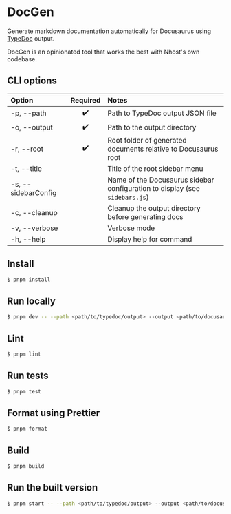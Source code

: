 # DocGen

Generate markdown documentation automatically for Docusaurus using [TypeDoc](https://typedoc.org/) output.

DocGen is an opinionated tool that works the best with Nhost's own codebase.

## CLI options

| Option              | Required | Notes                                                                       |
| :------------------ | :------: | :-------------------------------------------------------------------------- |
| -p, --path          |    ✔️    | Path to TypeDoc output JSON file                                            |
| -o, --output        |    ✔️    | Path to the output directory                                                |
| -r, --root          |    ✔️    | Root folder of generated documents relative to Docusaurus root              |
| -t, --title         |          | Title of the root sidebar menu                                              |
| -s, --sidebarConfig |          | Name of the Docusaurus sidebar configuration to display (see `sidebars.js`) |
| -c, --cleanup       |          | Cleanup the output directory before generating docs                         |
| -v, --verbose       |          | Verbose mode                                                                |
| -h, --help          |          | Display help for command                                                    |

## Install

```bash
$ pnpm install
```

## Run locally

```bash
$ pnpm dev -- --path <path/to/typedoc/output> --output <path/to/docusaurus/docs> --root <path/to/generated/docs/relative/to/docusaurus/root>
```

## Lint

```bash
$ pnpm lint
```

## Run tests

```bash
$ pnpm test
```

## Format using Prettier

```bash
$ pnpm format
```

## Build

```bash
$ pnpm build
```

## Run the built version

```bash
$ pnpm start -- --path <path/to/typedoc/output> --output <path/to/docusaurus/docs> --root <path/to/generated/docs/relative/to/docusaurus/root>
```
